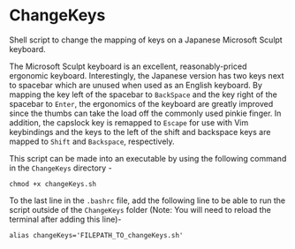 # ChangeKeys
Shell script to change the mapping of keys on a Japanese Microsoft Sculpt keyboard. 

The Microsoft Sculpt keyboard is an excellent, reasonably-priced ergonomic keyboard. Interestingly, the Japanese version has two keys next to spacebar which are unused when used as an English keyboard. By mapping the key left of the spacebar to `BackSpace` and the key right of the spacebar to `Enter`, the ergonomics of the keyboard are greatly improved since the thumbs can take the load off the commonly used pinkie finger. In addition, the capslock key is remapped to `Escape` for use with Vim keybindings and the keys to the left of the shift and backspace keys are mapped to `Shift` and `Backspace`, respectively.

This script can be made into an executable by using the following command in the `ChangeKeys` directory -

```
chmod +x changeKeys.sh
```

To the last line in the `.bashrc` file, add the following line to be able to run the script outside of the `ChangeKeys` folder (Note: You will need to reload the terminal after adding this line)-

```
alias changeKeys='FILEPATH_TO_changeKeys.sh'
```
